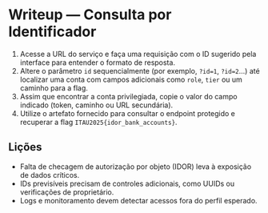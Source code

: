 # Writeup — Consulta por Identificador

1. Acesse a URL do serviço e faça uma requisição com o ID sugerido pela interface para entender o formato de resposta.
2. Altere o parâmetro `id` sequencialmente (por exemplo, `?id=1`, `?id=2`...) até localizar uma conta com campos adicionais como `role`, `tier` ou um caminho para a flag.
3. Assim que encontrar a conta privilegiada, copie o valor do campo indicado (token, caminho ou URL secundária).
4. Utilize o artefato fornecido para consultar o endpoint protegido e recuperar a flag `ITAU2025{idor_bank_accounts}`.

## Lições
- Falta de checagem de autorização por objeto (IDOR) leva à exposição de dados críticos.
- IDs previsíveis precisam de controles adicionais, como UUIDs ou verificações de proprietário.
- Logs e monitoramento devem detectar acessos fora do perfil esperado.
